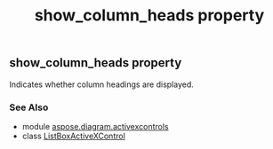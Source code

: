 ﻿---
title: show_column_heads property
second_title: Aspose.Diagram for Python via .NET API References
description: 
type: docs
weight: 240
url: /python-net/aspose.diagram.activexcontrols/listboxactivexcontrol/show_column_heads/
is_root: false
---

## show_column_heads property


Indicates whether column headings are displayed.

### See Also
* module [aspose.diagram.activexcontrols](../../)
* class [ListBoxActiveXControl](/diagram/python-net/aspose.diagram.activexcontrols/listboxactivexcontrol)
